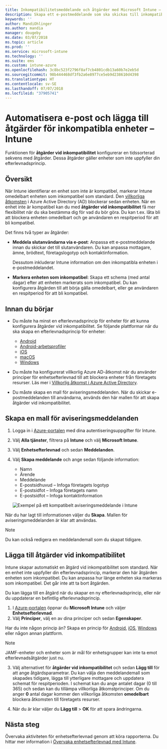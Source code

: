 ```yaml
---
title: Inkompatibilitetsmeddelande och åtgärder med Microsoft Intune – Azure | Microsoft Docs
description: Skapa ett e-postmeddelande som ska skickas till inkompatibla enheter. Lägg till åtgärder när en enhet har markerats som inkompatibel, t.ex. en respitperiod för att bli kompatibel, eller skapa ett schema som blockerar åtkomst tills enheten är kompatibel. Gör detta med Microsoft Intune i Azure.
keywords: ''
author: MandiOhlinger
ms.author: mandia
manager: dougeby
ms.date: 03/07/2018
ms.topic: article
ms.prod: ''
ms.service: microsoft-intune
ms.technology: ''
ms.suite: ems
ms.custom: intune-azure
ms.openlocfilehash: 3c8bc523f2796f8af7cb4801cdb13a60b7e2eb5d
ms.sourcegitcommit: 98b444468df3fb2a6e8977ce5eb9d238610d4398
ms.translationtype: HT
ms.contentlocale: sv-SE
ms.lasthandoff: 07/07/2018
ms.locfileid: "37905741"
---
```

# <a name="automate-email-and-add-actions-for-noncompliant-devices---intune"></a>Automatisera e-post och lägga till åtgärder för inkompatibla enheter – Intune

Funktionen för **åtgärder vid inkompatibilitet** konfigurerar en tidssorterad sekvens med åtgärder. Dessa åtgärder gäller enheter som inte uppfyller din efterlevnadsprincip. 

## <a name="overview"></a>Översikt
När Intune identifierar en enhet som inte är kompatibel, markerar Intune omedelbart enheten som inkompatibel som standard. Den [villkorliga åtkomsten](https://docs.microsoft.com/azure/active-directory/active-directory-conditional-access-azure-portal) i Azure Active Directory (AD) blockerar sedan enheten. När en enhet inte är kompatibel kan du med **åtgärder vid inkompatibilitet** få mer flexibilitet när du ska bestämma dig för vad du bör göra. Du kan t.ex. låta bli att blockera enheten omedelbart och ge användaren en respitperiod för att bli kompatibel.

Det finns två typer av åtgärder:

- **Meddela slutanvändarna via e-post**: Anpassa ett e-postmeddelande innan du skickar det till slutanvändaren. Du kan anpassa mottagare, ämne, brödtext, företagslogotyp och kontaktinformation.

    Dessutom inkluderar Intune information om den inkompatibla enheten i e-postmeddelandet.

- **Markera enheten som inkompatibel**: Skapa ett schema (med antal dagar) efter att enheten markerats som inkompatibel. Du kan konfigurera åtgärden till att börja gälla omedelbart, eller ge användaren en respitperiod för att bli kompatibel.

## <a name="before-you-begin"></a>Innan du börjar

- Du måste ha minst en efterlevnadsprincip för enheter för att kunna konfigurera åtgärder vid inkompatibilitet. Se följande plattformar när du ska skapa en efterlevnadsprincip för enheter:

  - [Android](compliance-policy-create-android.md)
  - [Android-arbetsprofiler](compliance-policy-create-android-for-work.md)
  - [iOS](compliance-policy-create-ios.md)
  - [macOS](compliance-policy-create-mac-os.md)
  - [Windows](compliance-policy-create-windows.md)

- Du måste ha konfigurerat villkorlig Azure AD-åtkomst när du använder principer för enhetsefterlevnad till att blockera enheter från företagets resurser. Läs mer i [Villkorlig åtkomst i Azure Active Directory](https://docs.microsoft.com/azure/active-directory/active-directory-conditional-access-azure-portal).

- Du måste skapa en mall för aviseringsmeddelanden. När du skickar e-postmeddelanden till användarna, används den här mallen för att skapa åtgärder vid inkompatibilitet.

## <a name="create-a-notification-message-template"></a>Skapa en mall för aviseringsmeddelanden

1. Logga in i [Azure-portalen](https://portal.azure.com) med dina autentiseringsuppgifter för Intune. 
2. Välj **Alla tjänster**, filtrera på **Intune** och välj **Microsoft Intune**.
3. Välj **Enhetsefterlevnad** och sedan **Meddelanden**. 
4. Välj **Skapa meddelande** och ange sedan följande information:

   - Namn
   - Ärende
   - Meddelande
   - E-postsidhuvud – Infoga företagets logotyp
   - E-postsidfot – Infoga företagets namn
   - E-postsidfot – Infoga kontaktinformation

   ![Exempel på ett kompatibelt aviseringsmeddelande i Intune](./media/actionsfornoncompliance-1.PNG)

När du har lagt till informationen väljer du **Skapa**. Mallen för aviseringsmeddelanden är klar att användas.

> [!NOTE]
> Du kan också redigera en meddelandemall som du skapat tidigare.

## <a name="add-actions-for-noncompliance"></a>Lägga till åtgärder vid inkompatibilitet

Intune skapar automatiskt en åtgärd vid inkompatibilitet som standard. När en enhet inte uppfyller din efterlevnadsprincip, markerar den här åtgärden enheten som inkompatibel. Du kan anpassa hur länge enheten ska markeras som inkompatibel. Det går inte att ta bort åtgärden.

Du kan lägga till en åtgärd när du skapar en ny efterlevnadsprincip, eller när du uppdaterar en befintlig efterlevnadsprincip. 

1. I [Azure-portalen](https://portal.azure.com) öppnar du **Microsoft Intune** och väljer **Enhetsefterlevnad**.
2. Välj **Principer**, välj en av dina principer och sedan **Egenskaper**. 

  Har du inte någon princip än? Skapa en princip för [Android](compliance-policy-create-android.md), [iOS](compliance-policy-create-ios.md), [Windows](compliance-policy-create-windows.md) eller någon annan plattform.
  
  > [!NOTE]
  > JAMF-enheter och enheter som är mål för enhetsgrupper kan inte ta emot efterlevnadsåtgärder just nu.

3. Välj alternativet för **åtgärder vid inkompatibilitet** och sedan **Lägg till** för att ange åtgärdsparametrar. Du kan välja den meddelandemall som skapades tidigare, lägga till ytterligare mottagare och uppdatera schemat för respitperioden. I schemat kan du ange antalet dagar (0 till 365) och sedan kan du tillämpa villkorliga åtkomstprinciper. Om du anger **0** antal dagar kommer den villkorliga åtkomsten **omedelbart** blockera åtkomsten till företagets resurser.

4. När du är klar väljer du **Lägg till** > **OK** för att spara ändringarna.

## <a name="next-steps"></a>Nästa steg
Övervaka aktiviteten för enhetsefterlevnad genom att köra rapporterna. Du hittar mer information i [Övervaka enhetsefterlevnad med Intune](device-compliance-monitor.md).
